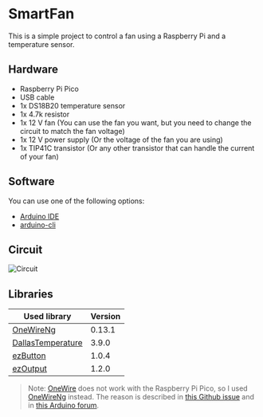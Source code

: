 # SmartFan

This is a simple project to control a fan using a Raspberry Pi and a temperature sensor.

## Hardware

- Raspberry Pi Pico
- USB cable
- 1x DS18B20 temperature sensor
- 1x 4.7k resistor
- 1x 12 V fan (You can use the fan you want, but you need to change the circuit to match the fan voltage)
- 1x 12 V power supply (Or the voltage of the fan you are using)
- 1x TIP41C transistor (Or any other transistor that can handle the current of your fan)

## Software

You can use one of the following options:

- [Arduino IDE](https://www.arduino.cc/en/software)
- [arduino-cli](https://arduino.github.io/arduino-cli/latest/installation/)

## Circuit

![Circuit](circuit.png)

## Libraries

| Used library   |   Version |
|----------------|-----------|
| [OneWireNg](https://github.com/pstolarz/OneWireNg)      |   0.13.1  |
| [DallasTemperature](https://github.com/milesburton/Arduino-Temperature-Control-Library.git) | 3.9.0  |
| [ezButton](https://github.com/ArduinoGetStarted/button.git) | 1.0.4 |
| [ezOutput](https://github.com/ArduinoGetStarted/output.git) | 1.2.0 |

> Note: [OneWire](https://github.com/PaulStoffregen/OneWire) does not work with the Raspberry Pi Pico, so I used [OneWireNg](https://github.com/milesburton/Arduino-Temperature-Control-Library.git) instead. The reason is described in [this Github issue](https://github.com/PaulStoffregen/OneWire/issues/123) and in [this Arduino forum](https://arduino.stackexchange.com/questions/91685/ds18b20-temperature-sensor-crashes-mbedos-on-arduino-nano-rp2040).